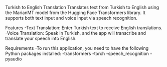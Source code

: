 Turkish to English Translation 
Translates text from Turkish to English using the MarianMT model from the Hugging Face Transformers library. It supports both text input and voice input via speech recognition.

Features
-Text Translation: Enter Turkish text to receive English translations.
-Voice Translation: Speak in Turkish, and the app will transcribe and translate your speech into English.

Requirements
-To run this application, you need to have the following Python packages installed:
-transformers
-torch
-speech_recognition
-pyaudio


